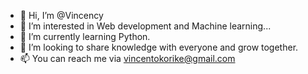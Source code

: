- 👋 Hi, I’m @Vincency
- 👀 I’m interested in Web development and Machine learning...
- 🌱 I’m currently learning Python.
- 💞️ I’m looking to share knowledge with everyone and grow together.
- 📫 You can reach me via vincentokorike@gmail.com
